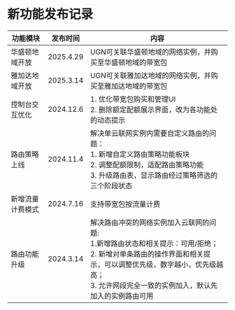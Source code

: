 # 新功能发布记录

| 功能模块         | 发布时间   | 内容                                                         |
| ---------------- | ---------- | ------------------------------------------------------------ |
| 华盛顿地域开放   | 2025.4.29 | UGN可关联华盛顿地域的网络实例，并购买至华盛顿地域的带宽包 |
| 雅加达地域开放   | 2025.3.14 | UGN可关联雅加达地域的网络实例，并购买至雅加达地域的带宽包 |
| 控制台交互优化   | 2024.12.6 | 1. 优化带宽包购买和管理UI<br />2. 删除额定配额展示界面，改为各功能处的动态提示 |
| 路由策略上线     | 2024.11.4  | 解决单云联网实例内需要自定义路由的问题：<br/>1. 新增自定义路由策略功能板块<br/>2. 调整配额限制，适配路由策略功能<br/>3. 升级路由表，显示路由经过策略筛选的三个阶段状态 |
| 新增流量计费模式 | 2024.7.16  | 支持带宽包按流量计费                                         |
| 路由功能升级     | 2024.3.14  | 解决路由冲突的网络实例加入云联网的问题:<br/>1.新增路由状态和相关提示：可用/拒绝；<br/>2. 新增对单条路由的操作界面和相关提示，可以调整优先级，数字越小，优先级越高；<br/>3. 允许网段完全一致的实例加入，默认先加入的实例路由可用 |
